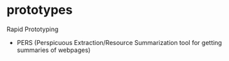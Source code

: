 prototypes
==========

Rapid Prototyping

- PERS (Perspicuous Extraction/Resource Summarization tool for getting summaries of webpages)
